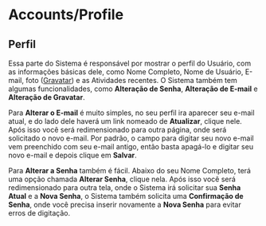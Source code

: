 # Accounts/Profile

## Perfil

Essa parte do Sistema é responsável por mostrar o perfil do Usuário, com as informações básicas dele, como Nome Completo, Nome de Usuário, E-mail, foto ([Gravatar](http://en.gravatar.com/)) e as Atividades recentes.
O Sistema também tem algumas funcionalidades, como **Alteração de Senha**, **Alteração de E-mail** e **Alteração de Gravatar**.

Para **Alterar o E-mail** é muito simples, no seu perfil ira aparecer seu e-mail atual, e do lado dele haverá um link nomeado de **Atualizar**, clique nele. Após isso você será redimensionado para outra página, onde será solicitado o novo e-mail. Por padrão, o campo para digitar seu novo e-mail vem preenchido com seu e-mail antigo, então basta apagá-lo e digitar seu novo e-mail e depois clique em **Salvar**.

Para **Alterar a Senha** também é fácil. Abaixo do seu Nome Completo, terá uma opção chamada **Alterar Senha**, clique nela. Após isso você será redimensionado para outra tela, onde o Sistema irá solicitar sua **Senha Atual** e a **Nova Senha**, o Sistema também solicita uma **Confirmação de Senha**, onde você precisa inserir novamente a **Nova Senha** para evitar erros de digitação.